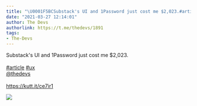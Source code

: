 ```yaml
---
title: "\U0001F5BCSubstack's UI and 1Password just cost me $2,023.#article #ux@thedevshttps://kutt.it/ce7ir1"
date: "2021-03-27 12:14:01"
author: The Devs
authorlink: https://t.me/thedevs/1891
tags:
- The-Devs
---
```

<p>Substack's UI and 1Password just cost me $2,023.<br><br><a href="https://t.me/thedevs/1891?q=%23article">#article</a> <a href="https://t.me/thedevs/1891?q=%23ux">#ux</a><br><a href="https://t.me/thedevs" target="_blank">@thedevs</a><br><br><a href="https://kutt.it/ce7ir1" target="_blank" rel="noopener">https://kutt.it/ce7ir1</a></p><img src="https://cdn4.telesco.pe/file/OiB0ay8LOYfzy0O_najKWILNoscIKKM63gI8KprRekJbiU6B9YD6tNmgKrgZAm8VWmwfqJTeaTNP5Oe5eCV_gSPFI6xYyJNjDK2npOXsscEUneNb6WIp6Aq-QpHoFbKefv1WnKUgq_2S5RH-td9Fsh6KoEL6yMNeCUJALkJwD9NV-lZpwXZxT7I5N2OFOUdErFI4r7j52kfiNhebaXzvhvYE47t-lFbmPNT0LmjhBEiR6p1KTRlo1WnrPIXotFPPr9ZpOs08IKYoiiCz_4TfGCEFzbDgXj70KbJzCkeR2XGozsWOdG0q3ltlOS3TvvTi05Oq5lrZp_CE0s-lJBuXPA.jpg" referrerpolicy="no-referrer">